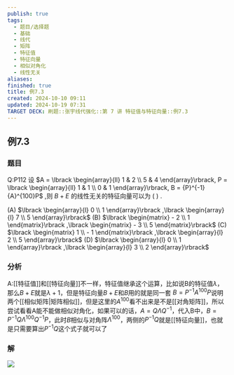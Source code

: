 ```yaml
---
publish: true
tags:
  - 题目/选择题
  - 基础
  - 线代
  - 矩阵
  - 特征值
  - 特征向量
  - 相似对角化
  - 线性无关
aliases: 
finished: true
title: 例7.3
created: 2024-10-10 09:11
updated: 2024-10-19 07:31
TARGET DECK: 刷题::张宇线代强化::第 7 讲 特征值与特征向量::例7.3
---
```

## 例7.3
### 题目
Q:P112 设 $A = \lbrack \begin{array}{ll} 1 & 2 \\ 5 & 4 \end{array}\rbrack, P = \lbrack \begin{array}{ll} 1 & 1 \\ 0 & 1 \end{array}\rbrack, B = {P}^{-1}{A}^{100}P$ ,则 $B + E$ 的线性无关的特征向量可以为 ( ) .

(A) $\lbrack \begin{array}{l} 0 \\ 1 \end{array}\rbrack ,\lbrack \begin{array}{l} 7 \\ 5 \end{array}\rbrack$ 
(B) $\lbrack \begin{matrix} - 2 \\ 1 \end{matrix}\rbrack ,\lbrack \begin{matrix} - 3 \\ 5 \end{matrix}\rbrack$ 
(C) $\lbrack \begin{matrix} 1 \\ - 1 \end{matrix}\rbrack ,\lbrack \begin{array}{l} 2 \\ 5 \end{array}\rbrack$ 
(D) $\lbrack \begin{array}{l} 0 \\ 1 \end{array}\rbrack ,\lbrack \begin{array}{l} 3 \\ 2 \end{array}\rbrack$
### 分析
A:[[特征值]]和[[特征向量]]不一样，特征值继承这个运算，比如说B的特征值$\lambda$，那么$B+E$就是$\lambda+1$，但是特征向量$B+E$和$B$用的就是同一套
$B=P^{-1}A^{100}P$说明两个[[相似矩阵|矩阵相似]]，但是这里的$A^{100}$看不出来是不是[[对角矩阵]]，所以尝试看看A能不能做相似对角化，如果可以的话，$A=Q\Lambda Q^{-1}$，代入B中，$B=P^{-1}Q\Lambda ^{100}Q^{-1}P$，此时$B$相似与对角阵$\Lambda^{100}$，两侧的$P^{-1}Q$就是[[特征向量]]，也就是只需要算出$P^{-1}Q$这个式子就可以了
### 解
![](https://img.hwenyi.live/202410191530701.webp)

  